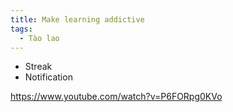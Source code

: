 ```yaml
---
title: Make learning addictive
tags:
  - Tào lao
---
```


- Streak
- Notification

https://www.youtube.com/watch?v=P6FORpg0KVo
